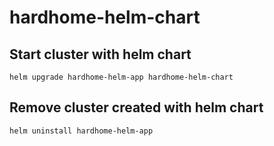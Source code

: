 # hardhome-helm-chart

## Start cluster with helm chart
`helm upgrade hardhome-helm-app hardhome-helm-chart`

## Remove cluster created with helm chart
`helm uninstall hardhome-helm-app`